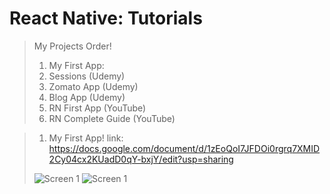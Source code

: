 # React Native: Tutorials
> My Projects Order!
> 1. My First App: 
> 2. Sessions (Udemy)
> 3. Zomato App (Udemy)
> 4. Blog App (Udemy)
> 5. RN First App (YouTube)
> 6. RN Complete Guide (YouTube) 

> 1) My First App!
> link: https://docs.google.com/document/d/1zEoQoI7JFDOi0rgrq7XMID2Cy04cx2KUadD0qY-bxjY/edit?usp=sharing
> 
> ![Screen 1](https://github.com/iamnadhu/react-native/blob/master/screenshot/1.png)
> ![Screen 1](https://github.com/iamnadhu/react-native/blob/master/screenshot/2.png)